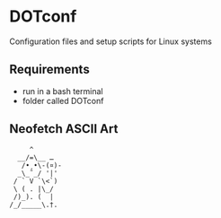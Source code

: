 # DOTconf
Configuration files and setup scripts for Linux systems

## Requirements
- run in a bash terminal
- folder called DOTconf

## Neofetch ASCII Art
```
     ^    
  __/=\__ …
   /•¸•\-(¤)-
  _\_˜_/ '|'
 / ` V `\<`)
 \ ( . |\_/
 /)_). (  |
/_/_____\.†.
```
